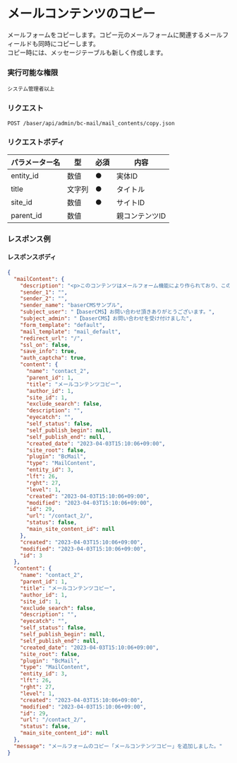 # メールコンテンツのコピー

メールフォームをコピーします。コピー元のメールフォームに関連するメールフィールドも同時にコピーします。<br>
コピー時には、メッセージテーブルも新しく作成します。

### 実行可能な権限
```
システム管理者以上
```

### リクエスト
```
POST /baser/api/admin/bc-mail/mail_contents/copy.json
``` 

### リクエストボディ

| パラメーター名   | 型   | 必須  | 内容                |
|-----------|-----|-----|-------------------|
| entity_id        | 数値  | ●   | 実体ID              |
| title        | 文字列  | ●   | タイトル              |
| site_id        | 数値  | ●   | サイトID              |
| parent_id        | 数値  |     | 親コンテンツID              |

### レスポンス例
#### レスポンスボディ
```json
{
  "mailContent": {
    "description": "<p>このコンテンツはメールフォーム機能により作られており、この文章については管理画面の [お問い合わせ] &rarr; [設定] より更新ができます。また、メールフォームは [コンテンツ管理] よりいくつでも作成することができます。</p>",
    "sender_1": "",
    "sender_2": "",
    "sender_name": "baserCMSサンプル",
    "subject_user": "【baserCMS】お問い合わせ頂きありがとうございます。",
    "subject_admin": "【baserCMS】お問い合わせを受け付けました",
    "form_template": "default",
    "mail_template": "mail_default",
    "redirect_url": "/",
    "ssl_on": false,
    "save_info": true,
    "auth_captcha": true,
    "content": {
      "name": "contact_2",
      "parent_id": 1,
      "title": "メールコンテンツコピー",
      "author_id": 1,
      "site_id": 1,
      "exclude_search": false,
      "description": "",
      "eyecatch": "",
      "self_status": false,
      "self_publish_begin": null,
      "self_publish_end": null,
      "created_date": "2023-04-03T15:10:06+09:00",
      "site_root": false,
      "plugin": "BcMail",
      "type": "MailContent",
      "entity_id": 3,
      "lft": 26,
      "rght": 27,
      "level": 1,
      "created": "2023-04-03T15:10:06+09:00",
      "modified": "2023-04-03T15:10:06+09:00",
      "id": 29,
      "url": "/contact_2/",
      "status": false,
      "main_site_content_id": null
    },
    "created": "2023-04-03T15:10:06+09:00",
    "modified": "2023-04-03T15:10:06+09:00",
    "id": 3
  },
  "content": {
    "name": "contact_2",
    "parent_id": 1,
    "title": "メールコンテンツコピー",
    "author_id": 1,
    "site_id": 1,
    "exclude_search": false,
    "description": "",
    "eyecatch": "",
    "self_status": false,
    "self_publish_begin": null,
    "self_publish_end": null,
    "created_date": "2023-04-03T15:10:06+09:00",
    "site_root": false,
    "plugin": "BcMail",
    "type": "MailContent",
    "entity_id": 3,
    "lft": 26,
    "rght": 27,
    "level": 1,
    "created": "2023-04-03T15:10:06+09:00",
    "modified": "2023-04-03T15:10:06+09:00",
    "id": 29,
    "url": "/contact_2/",
    "status": false,
    "main_site_content_id": null
  },
  "message": "メールフォームのコピー「メールコンテンツコピー」を追加しました。"
}

```
